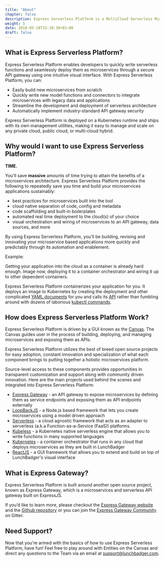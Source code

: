 ```yaml
---
title: "About"
chapter: false
description: Express Serverless Platform is a MultiCloud Serverless Microservices Platform that provides a single pane of glass and cloud agnostic, portable canvas for building and deploying microservices.
weight: 5
date: 2018-05-18T15:18:39+03:00
draft: false
---
```


## What is Express Serverless Platform?
Express Serverless Platform enables developers to quickly write serverless functions and seamlessly deploy them as microservices through a secure API gateway using one intuitive visual interface. With Express Serverless Platform, you can:

- Easily build new microservices from scratch
- Quickly write new model functions and connectors to integrate microservices with legacy data and applications
- Streamline the development and deployment of serverless architecture
- Automatically implement industry-standard API gateway security

Express Serverless Platform is deployed on a Kubernetes runtime and ships with its own management utilities, making it easy to manage and scale on any private cloud, public cloud, or multi-cloud hybrid.

## Why would I want to use Express Serverless Platform?
**TIME.**

You'll save **massive** amounts of time trying to attain the benefits of a microservices architecture.  Express Serverless Platform provides the following to repeatedly save you time and build your microservices applications sustainably:

* best practices for microservices built into the tool
* cloud native separation of code, config and metadata
* code scaffolding and built-in boilerplates
* automated real time deployment to the cloud(s) of your choice
* visual orchestration and wiring of microservices to an API gateway, data sources, and more

By using Express Serverless Platform, you'll be building, revising and innovating your microservice based applications more quickly and predictably through its automation and enablement.

Example:

Getting your application into the cloud as a container is already hard enough.  Image now, deploying it to a container orchestrator and wiring it up to other dependent containers.

Express Serverless Platform containerizes your application for you.  It deploys an image to Kubernetes by creating the deployment and other complicated [YAML documents](https://github.com/kubernetes/examples/blob/master/guestbook/all-in-one/guestbook-all-in-one.yaml) for you and calls its [API](https://kubernetes.io/docs/concepts/overview/kubernetes-api/) rather than fumbling around with dozens of laborious [kubectl commands](https://kubernetes.io/docs/reference/kubectl/overview/).

## How does Express Serverless Platform Work?
Express Serverless Platform is driven by a GUI known as the [Canvas](/basics/canvas). The Canvas guides user in the process of building, deploying, and managing microservices and exposing them as APIs.

Express Serverless Platform utilizes the best of breed open source projects for easy adoption, constant innovation and specialization of what each component brings to putting together a holistic microservices platform.

Source-level access to these components provides opportunities in transparent customization and support along with community driven innovation.  Here are the main projects used behind the scenes and integrated into Express Serverless Platform:

- <a href="https://www.express-gateway.io" target="blank">Express Gateway</a> - an API gateway to expose microservices by defining them as service endpoints and exposing them as API endpoints externally
- <a href="https://loopback.io" target="blank">LoopBackJS</a> - a Node.js based framework that lets you create microservices using a model driven approach
- <a href="https://www.serverless.com" target="blank">Serverless</a> - a cloud agnostic framework that acts as an adapter to serverless (a.k.a  Function-as-a-Service (FaaS)) platforms.
- <a href="https://www.kubeless.io" target="blank">Kubeless</a> - a Kubernetes native serverless engine that allows you to write functions in many supported languages
- <a href="https://www.kubernetes.io" target="blank">Kubernetes</a>  - a container orchestrator that runs in any cloud that deploys microservices as they are built in LunchBadger
- <a href="https://reactjs.org" target="blank">ReactJS</a> - a GUI framework that allows you to extend and build on top of LunchBadger's visual interface

## What is Express Gateway?
Express Serverless Platform is built around another open source project, known as Express Gateway, which is a microservices and serverless API gateway built on ExpressJS.

If you’d like to learn more, please checkout the [Express Gateway website](https://www.express-gateway.io) and the [Github repository](https://github.com/expressgateway/express-gateway) or you can join the [Express Gateway Community](https://gitter.im/ExpressGateway/express-gateway) on Gitter.

## Need Support?
Now that you're armed with the basics of how to use Express Serverless Platform, have fun!  Feel free to play around with Entities on the Canvas and direct any questions to the Team via an email at [support@lunchbadger.com](mailto:support@lunchbadger.com).
